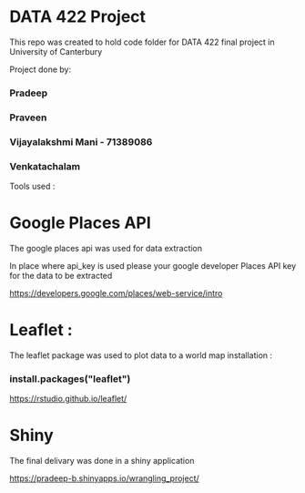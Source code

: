 # DATA 422 Project 
This repo was created to hold code folder for DATA 422 final project in University of Canterbury

Project done by:
### Pradeep 
### Praveen 
### Vijayalakshmi Mani - 71389086
### Venkatachalam


Tools used :
# Google Places API
The google places api was used for data extraction 

In place where api_key is used please your google developer Places API key for the data to be extracted

https://developers.google.com/places/web-service/intro

# Leaflet :
The leaflet package was used to plot data to a world map 
installation :
### install.packages("leaflet")


https://rstudio.github.io/leaflet/

# Shiny 
The final delivary was done in a shiny application 

https://pradeep-b.shinyapps.io/wrangling_project/
